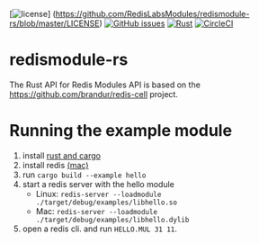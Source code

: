 [![license](https://img.shields.io/github/license/RedisLabsModules/redismodule-rs.svg)]
(https://github.com/RedisLabsModules/redismodule-rs/blob/master/LICENSE)
[![GitHub issues](https://img.shields.io/github/release/RedisLabsModules/redismodule-rs.svg)](https://github.com/RedisLabsModules/redismodule-rs/releases/latest)
[![Rust](https://github.com/RedisLabsModules/redismodule-rs/workflows/Rust/badge.svg)](https://github.com/RedisLabsModules/redismodule-rs/actions?query=workflow%3ARust)
[![CircleCI](https://circleci.com/gh/RedisLabsModules/redismodule-rs/tree/master.svg?style=svg)](https://circleci.com/gh/RedisLabsModules/redismodule-rs/tree/master)

# redismodule-rs

The Rust API for Redis Modules API is based on the https://github.com/brandur/redis-cell project.

# Running the example module
1. install [rust and cargo](https://www.rust-lang.org/tools/install) 
2. install redis [(mac)](https://gist.github.com/tomysmile/1b8a321e7c58499ef9f9441b2faa0aa8)
3. run `cargo build --example hello`
4. start a redis server with the hello module 
   * Linux: `redis-server --loadmodule ./target/debug/examples/libhello.so`
   * Mac: `redis-server --loadmodule ./target/debug/examples/libhello.dylib`	
5. open a redis cli. and run `HELLO.MUL 31 11`. 
